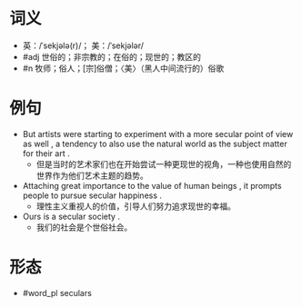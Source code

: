 # 词义
- 英：/ˈsekjələ(r)/； 美：/ˈsekjələr/
- #adj 世俗的；非宗教的；在俗的；现世的；教区的
- #n 牧师；俗人；[宗]俗僧；〈美〉（黑人中间流行的）俗歌
# 例句
- But artists were starting to experiment with a more secular point of view as well , a tendency to also use the natural world as the subject matter for their art .
	- 但是当时的艺术家们也在开始尝试一种更现世的视角，一种也使用自然的世界作为他们艺术主题的趋势。
- Attaching great importance to the value of human beings , it prompts people to pursue secular happiness .
	- 理性主义重视人的价值，引导人们努力追求现世的幸福。
- Ours is a secular society .
	- 我们的社会是个世俗社会。
# 形态
- #word_pl seculars
